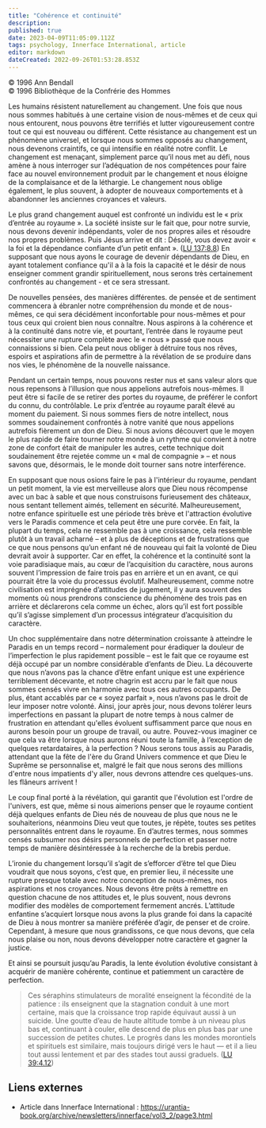 ```yaml
---
title: "Cohérence et continuité"
description: 
published: true
date: 2023-04-09T11:05:09.112Z
tags: psychology, Innerface International, article
editor: markdown
dateCreated: 2022-09-26T01:53:28.853Z
---
```


<p class="v-card v-sheet theme--light gray lighten-3 px-2">© 1996 Ann Bendall<br>© 1996 Bibliothèque de la Confrérie des Hommes</p>


Les humains résistent naturellement au changement. Une fois que nous nous sommes habitués à une certaine vision de nous-mêmes et de ceux qui nous entourent, nous pouvons être terrifiés et lutter vigoureusement contre tout ce qui est nouveau ou différent. Cette résistance au changement est un phénomène universel, et lorsque nous sommes opposés au changement, nous devenons craintifs, ce qui intensifie en réalité notre conflit. Le changement est menaçant, simplement parce qu’il nous met au défi, nous amène à nous interroger sur l’adéquation de nos compétences pour faire face au nouvel environnement produit par le changement et nous éloigne de la complaisance et de la léthargie. Le changement nous oblige également, le plus souvent, à adopter de nouveaux comportements et à abandonner les anciennes croyances et valeurs.

Le plus grand changement auquel est confronté un individu est le « prix d’entrée au royaume ». La société insiste sur le fait que, pour notre survie, nous devons devenir indépendants, voler de nos propres ailes et résoudre nos propres problèmes. Puis Jésus arrive et dit : Désolé, vous devez avoir « la foi et la dépendance confiante d’un petit enfant ». ([LU 137:8.8](/fr/The_Urantia_Book/137#p8_8)) En supposant que nous ayons le courage de devenir dépendants de Dieu, en ayant totalement confiance qu'il a à la fois la capacité et le désir de nous enseigner comment grandir spirituellement, nous serons très certainement confrontés au changement - et ce sera stressant.

De nouvelles pensées, des manières différentes. de pensée et de sentiment commencera à ébranler notre compréhension du monde et de nous-mêmes, ce qui sera décidément inconfortable pour nous-mêmes et pour tous ceux qui croient bien nous connaître. Nous aspirons à la cohérence et à la continuité dans notre vie, et pourtant, l’entrée dans le royaume peut nécessiter une rupture complète avec le « nous » passé que nous connaissions si bien. Cela peut nous obliger à détruire tous nos rêves, espoirs et aspirations afin de permettre à la révélation de se produire dans nos vies, le phénomène de la nouvelle naissance.

Pendant un certain temps, nous pouvons rester nus et sans valeur alors que nous repensons à l’illusion que nous appelions autrefois nous-mêmes. Il peut être si facile de se retirer des portes du royaume, de préférer le confort du connu, du contrôlable. Le prix d’entrée au royaume paraît élevé au moment du paiement. Si nous sommes fiers de notre intellect, nous sommes soudainement confrontés à notre vanité que nous appelions autrefois fièrement un don de Dieu. Si nous avions découvert que le moyen le plus rapide de faire tourner notre monde à un rythme qui convient à notre zone de confort était de manipuler les autres, cette technique doit soudainement être rejetée comme un « mal de compagnie » – et nous savons que, désormais, le le monde doit tourner sans notre interférence.

En supposant que nous osions faire le pas à l'intérieur du royaume, pendant un petit moment, la vie est merveilleuse alors que Dieu nous récompense avec un bac à sable et que nous construisons furieusement des châteaux, nous sentant tellement aimés, tellement en sécurité. Malheureusement, notre enfance spirituelle est une période très brève et l'attraction évolutive vers le Paradis commence et cela peut être une pure corvée. En fait, la plupart du temps, cela ne ressemble pas à une croissance, cela ressemble plutôt à un travail acharné – et à plus de déceptions et de frustrations que ce que nous pensons qu’un enfant né de nouveau qui fait la volonté de Dieu devrait avoir à supporter. Car en effet, la cohérence et la continuité sont la voie paradisiaque mais, au cœur de l’acquisition du caractère, nous aurons souvent l’impression de faire trois pas en arrière et un en avant, ce qui pourrait être la voie du processus évolutif. Malheureusement, comme notre civilisation est imprégnée d’attitudes de jugement, il y aura souvent des moments où nous prendrons conscience du phénomène des trois pas en arrière et déclarerons cela comme un échec, alors qu’il est fort possible qu’il s’agisse simplement d’un processus intégrateur d’acquisition du caractère.

Un choc supplémentaire dans notre détermination croissante à atteindre le Paradis en un temps record – normalement pour éradiquer la douleur de l’imperfection le plus rapidement possible – est le fait que ce royaume est déjà occupé par un nombre considérable d’enfants de Dieu. La découverte que nous n’avons pas la chance d’être enfant unique est une expérience terriblement décevante, et notre chagrin est accru par le fait que nous sommes censés vivre en harmonie avec tous ces autres occupants. De plus, étant accablés par ce « soyez parfait », nous n’avons pas le droit de leur imposer notre volonté. Ainsi, jour après jour, nous devons tolérer leurs imperfections en passant la plupart de notre temps à nous calmer de frustration en attendant qu'elles évoluent suffisamment parce que nous en aurons besoin pour un groupe de travail, ou autre. Pouvez-vous imaginer ce que cela va être lorsque nous aurons réuni toute la famille, à l’exception de quelques retardataires, à la perfection ? Nous serons tous assis au Paradis, attendant que la fête de l'ère du Grand Univers commence et que Dieu le Suprême se personnalise et, malgré le fait que nous serons des millions d'entre nous impatients d'y aller, nous devrons attendre ces quelques-uns. les flâneurs arrivent !

Le coup final porté à la révélation, qui garantit que l'évolution est l'ordre de l'univers, est que, même si nous aimerions penser que le royaume contient déjà quelques enfants de Dieu nés de nouveau de plus que nous ne le souhaiterions, néanmoins Dieu veut que toutes, je répète, toutes ses petites personnalités entrent dans le royaume. En d’autres termes, nous sommes censés subsumer nos désirs personnels de perfection et passer notre temps de manière désintéressée à la recherche de la brebis perdue.

L’ironie du changement lorsqu’il s’agit de s’efforcer d’être tel que Dieu voudrait que nous soyons, c’est que, en premier lieu, il nécessite une rupture presque totale avec notre conception de nous-mêmes, nos aspirations et nos croyances. Nous devons être prêts à remettre en question chacune de nos attitudes et, le plus souvent, nous devrons modifier des modèles de comportement fermement ancrés. L’attitude enfantine s’acquiert lorsque nous avons la plus grande foi dans la capacité de Dieu à nous montrer sa manière préférée d’agir, de penser et de croire. Cependant, à mesure que nous grandissons, ce que nous devons, que cela nous plaise ou non, nous devons développer notre caractère et gagner la justice.


Et ainsi se poursuit jusqu’au Paradis, la lente évolution évolutive consistant à acquérir de manière cohérente, continue et patiemment un caractère de perfection.

> Ces séraphins stimulateurs de moralité enseignent la fécondité de la patience : ils enseignent que la stagnation conduit à une mort certaine, mais que la croissance trop rapide équivaut aussi à un suicide. Une goutte d’eau de haute altitude tombe à un niveau plus bas et, continuant à couler, elle descend de plus en plus bas par une succession de petites chutes. Le progrès dans les mondes morontiels et spirituels est similaire, mais toujours dirigé vers le haut — et il a lieu tout aussi lentement et par des stades tout aussi graduels. ([LU 39:4.12](/fr/The_Urantia_Book/39#p4_12))

## Liens externes

- Article dans Innerface International : https://urantia-book.org/archive/newsletters/innerface/vol3_2/page3.html

